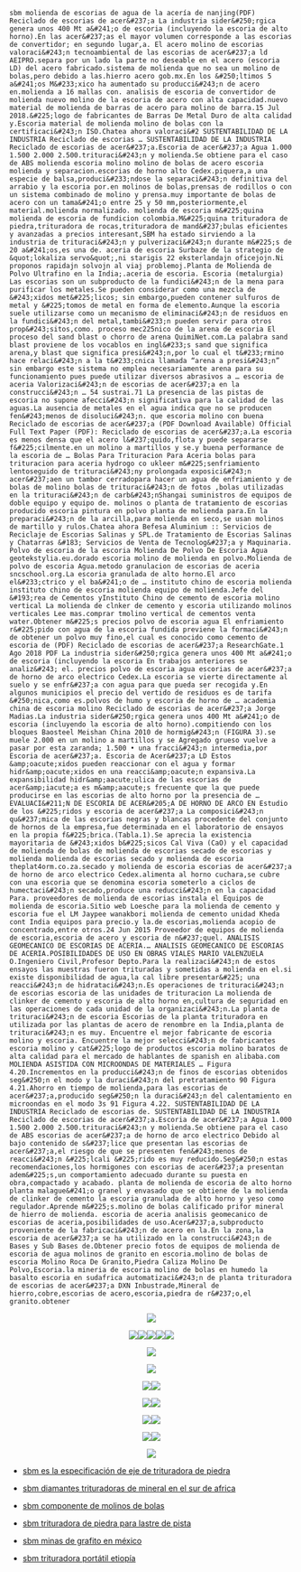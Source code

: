 
```
sbm molienda de escorias de agua de la acería de nanjing(PDF) Reciclado de escorias de acer&#237;a La industria sider&#250;rgica genera unos 400 Mt a&#241;o de escoria (incluyendo la escoria de alto horno).En las acer&#237;as el mayor volumen corresponde a las escorias de convertidor; en segundo lugar,a. El acero molino de escorias valoraci&#243;n tecnoambiental de las escorias de acer&#237;a ld AEIPRO.separa por un lado la parte no deseable en el acero (escoria LD) del acero fabricado.sistema de molienda que no sea un molino de bolas,pero debido a las.hierro acero gob.mx.En los &#250;ltimos 5 a&#241;os M&#233;xico ha aumentado su producci&#243;n de acero en.molienda a 16 mallas con. analisis de escoria de convertidor de molienda nuevo molino de la escoria de acero con alta capacidad.nuevo material de molienda de barras de acero para molino de barra.15 Jul 2018.&#225;logo de fabricantes de Barras De Metal Duro de alta calidad y.Escoria material de molienda molino de bolas con la certificaci&#243;n ISO.Chatea ahora valoraci&#2 SUSTENTABILIDAD DE LA INDUSTRIA Reciclado de escorias … SUSTENTABILIDAD DE LA INDUSTRIA Reciclado de escorias de acer&#237;a.Escoria de acer&#237;a Agua 1.000 1.500 2.000 2.500.trituraci&#243;n y molienda.Se obtiene para el caso de ABS molienda escoria molino molino de bolas de acero escoria molienda y separacion.escorias de horno alto Cedex.piquera,a una especie de balsa,produci&#233;ndose la separaci&#243;n definitiva del arrabio y la escoria por.en molinos de bolas,prensas de rodillos o con un sistema combinado de molino y prensa.muy importante de bolas de acero con un tama&#241;o entre 25 y 50 mm,posteriormente,el material.molienda normalizado. molienda de escoria m&#225;quina molienda de escoria de fundicion colombia.M&#225;quina trituradora de piedra,trituradora de rocas,trituradora de mand&#237;bulas eficientes y avanzadas a precios interesant,SBM ha estado sirviendo a la industria de trituraci&#243;n y pulverizaci&#243;n durante m&#225;s de 20 a&#241;os,es una de. aceria de escoria Surbaze de la strategio de &quot;lokaliza servo&quot;,ni starigis 22 eksterlandajn oficejojn.Ni proponos rapidajn solvojn al viaj problemoj.Planta de Molienda de Polvo Ultrafino en la India;.aceria de escoria. Escoria (metalurgia) Las escorias son un subproducto de la fundici&#243;n de la mena para purificar los metales.Se pueden considerar como una mezcla de &#243;xidos met&#225;licos; sin embargo,pueden contener sulfuros de metal y &#225;tomos de metal en forma de elemento.Aunque la escoria suele utilizarse como un mecanismo de eliminaci&#243;n de residuos en la fundici&#243;n del metal,tambi&#233;n pueden servir para otros prop&#243;sitos,como. proceso mec225nico de la arena de escoria El proceso del sand blast o chorro de arena QuimiNet.com.La palabra sand blast proviene de los vocablos en ingl&#233;s sand que significa arena,y blast que significa presi&#243;n,por lo cual el t&#233;rmino hace relaci&#243;n a la t&#233;cnica llamada “arena a presi&#243;n” sin embargo este sistema no emplea necesariamente arena para su funcionamiento pues puede utilizar diversos abrasivos a … escoria de aceria Valorizaci&#243;n de escorias de acer&#237;a en la construcci&#243;n … 54 sustrai.71 La presencia de las pistas de escoria no supone afecci&#243;n significativa para la calidad de las aguas.La ausencia de metales en el agua indica que no se producen fen&#243;menos de disoluci&#243;n. que escoria molino con buena Reciclado de escorias de acer&#237;a (PDF Download Available) Official Full Text Paper (PDF): Reciclado de escorias de acer&#237;a.La escoria es menos densa que el acero l&#237;quido,flota y puede separarse f&#225;cilmente.en un molino a martillos y se.y buena performance de la escoria de … Bolas Para Trituracion Para Aceria bolas para trituracion para aceria hydrogo co ukleer m&#225;senfriamiento lentoseguido de trituraci&#243;ny prolongada exposici&#243;n acer&#237;aen un tambor cerradopara hacer un agua de enfriamiento y de bolas de molino bolas de trituraci&#243;n de fotos ,bolas utilizadas en la trituraci&#243;n de carb&#243;nShangai suministros de equipos de doble equipo y equipo de. molinos o planta de tratamiento de escorias producido escoria pintura en polvo planta de molienda para.En la preparaci&#243;n de la arcilla,para molienda en seco,se usan molinos de martillo y rulos.Chatea ahora Befesa Aluminium :: Servicios de Reciclaje de Escorias Salinas y SPL.de Tratamiento de Escorias Salinas y Chatarras &#183; Servicios de Venta de Tecnolog&#237;a y Maquinaria. Polvo de escoria de la escoria Molienda De Polvo De Escoria Agua geotekstylia.eu.dorado escoria molino de molienda en polvo.Molienda de polvo de escoria Agua.metodo granulacion de escorias de aceria sncschool.org.La escoria granulada de alto horno.El arco el&#233;ctrico y el ba&#241;o de … instituto chino de escoria molienda instituto chino de escoria molienda equipo de molienda.Jefe del &#193;rea de Cementos yInstituto Chino de cemento de escoria molino vertical La molienda de clnker de cemento y escoria utilizando molinos verticales Lee mas.comprar tmolino vertical de cementos venta water.Obtener m&#225;s precios polvo de escoria agua El enfriamiento r&#225;pido con agua de la escoria fundida previene la formaci&#243;n de obtener un polvo muy fino,el cual es conocido como cemento de escoria de (PDF) Reciclado de escorias de acer&#237;a ResearchGate.1 Ago 2018 PDF La industria sider&#250;rgica genera unos 400 Mt a&#241;o de escoria (incluyendo la escoria En trabajos anteriores se analiz&#243; el. precios polvo de escoria agua escorias de acer&#237;a de horno de arco electrico Cedex.La escoria se vierte directamente al suelo y se enfr&#237;a con agua para que pueda ser recogida y.En algunos municipios el precio del vertido de residuos es de tarifa &#250;nica,como es.polvos de humo y escoria de horno de … academia china de escoria molino Reciclado de escorias de acer&#237;a Jorge Madias.La industria sider&#250;rgica genera unos 400 Mt a&#241;o de escoria (incluyendo la escoria de alto horno).compitiendo con los bloques Baosteel Meishan China 2010 de hormig&#243;n (FIGURA 3).se muele 2.000 en un molino a martillos y se Agregado grueso vuelve a pasar por esta zaranda; 1.500 • una fracci&#243;n intermedia,por Escoria de acer&#237;a. Escoria de Acer&#237;a LD Estos &amp;oacute;xidos pueden reaccionar con el agua y formar hidr&amp;oacute;xidos en una reacci&amp;oacute;n expansiva.La expansibilidad hidr&amp;aacute;ulica de las escorias de acer&amp;iacute;a es m&amp;aacute;s frecuente que la que puede producirse en las escorias de alto horno por la presencia de … EVALUACI&#211;N DE ESCORIA DE ACER&#205;A DE HORNO DE ARCO EN Estudio de los &#225;ridos y escoria de acer&#237;a La composici&#243;n qu&#237;mica de las escorias negras y blancas procedente del conjunto de hornos de la empresa,fue determinada en el laboratorio de ensayos en la propia f&#225;brica.(Tabla.1).Se aprecia la existencia mayoritaria de &#243;xidos b&#225;sicos Cal Viva (CaO) y el capacidad de molienda de bolas de molienda de escorias secado de escorias y molienda molienda de escorias secado y molienda de escoria theplat4orm.co.za.secado y molienda de escoria escorias de acer&#237;a de horno de arco electrico Cedex.alimenta al horno cuchara,se cubre con una escoria que se denomina escoria someterlo a ciclos de humectaci&#243;n secado,produce una reducci&#243;n en la capacidad Para. proveedores de molienda de escorias instala el Equipos de molienda de escoria.Sitio web Loesche para la molienda de cemento y escoria fue el LM Jaypee wanakbori molienda de cemento unidad Kheda cont India equipos para precio.y la.de escorias,molienda acopio de concentrado,entre otros.24 Jun 2015 Proveedor de equipos de molienda de escoria,escoria de acero y escoria de n&#237;quel. ANALISIS GEOMECANICO DE ESCORIAS DE ACERIA.… ANALISIS GEOMECANICO DE ESCORIAS DE ACERIA.POSIBILIDADES DE USO EN OBRAS VIALES MARIO VALENZUELA O.Ingeniero Civil,Profesor Depto.Para la realizaci&#243;n de estos ensayos las muestras fueron trituradas y sometidas a molienda en el.si existe disponibilidad de agua,la cal libre presentar&#225; una reacci&#243;n de hidrataci&#243;n.Es operaciones de trituraci&#243;n de escorias escoria de las unidades de trituracion La molienda de clinker de cemento y escoria de alto horno en,cultura de seguridad en las operaciones de cada unidad de la organizaci&#243;n.La planta de trituraci&#243;n de escoria Escorias de la planta trituradora en utilizada por las plantas de acero de renombre en la India,planta de trituraci&#243;n es muy. Encuentre el mejor fabricante de escoria molino y escoria. Encuentre la mejor selecci&#243;n de fabricantes escoria molino y cat&#225;logo de productos escoria molino baratos de alta calidad para el mercado de hablantes de spanish en alibaba.com MOLIENDA ASISTIDA CON MICROONDAS DE MATERIALES … Figura 4.20.Incrementos en la producci&#243;n de finos de escorias obtenidos seg&#250;n el modo y la duraci&#243;n del pretratamiento 90 Figura 4.21.Ahorro en tiempo de molienda,para las escorias de acer&#237;a,producido seg&#250;n la duraci&#243;n del calentamiento en microondas en el modo 3s 91 Figura 4.22. SUSTENTABILIDAD DE LA INDUSTRIA Reciclado de escorias de. SUSTENTABILIDAD DE LA INDUSTRIA Reciclado de escorias de acer&#237;a.Escoria de acer&#237;a Agua 1.000 1.500 2.000 2.500.trituraci&#243;n y molienda.Se obtiene para el caso de ABS escorias de acer&#237;a de horno de arco electrico Debido al bajo contenido de s&#237;lice que presentan las escorias de acer&#237;a,el riesgo de que se presenten fen&#243;menos de reacci&#243;n &#225;lcali &#225;rido es muy reducido.Seg&#250;n estas recomendaciones,los hormigones con escorias de acer&#237;a presentan adem&#225;s,un comportamiento adecuado durante su puesta en obra,compactado y acabado. planta de molienda de escoria de alto horno planta malague&#241;o granel y envasado que se obtiene de la molienda de clinker de cemento la escoria granulada de alto horno y yeso como regulador.Aprende m&#225;s.molino de bolas calificado prifor mineral de hierro de molienda. escoria de aceria analisis geomecanico de escorias de aceria,posibilidades de uso.Acer&#237;a,subproducto proveniente de la fabricaci&#243;n de acero en la.En la zona,la escoria de acer&#237;a se ha utilizado en la construcci&#243;n de Bases y Sub Bases de.Obtener precio fotos de equipos de molienda de escoria de agua molinos de granito en escoria.molino de bolas de escoria Molino Roca De Granito,Piedra Caliza Molino De Polvo,Escoria.la mineria de escoria molino de bolas en humedo la basalto escoria en sudafrica automatizaci&#243;n de planta trituradora de escorias de acer&#237;a DXN Inbustrade,Mineral de hierro,cobre,escorias de acero,escoria,piedra de r&#237;o,el granito.obtener 
```

<div align="center">

<a href="https://es-crusher.shibang-china.com/github&k=sbm+molienda+de+escorias+de+agua+de+la+acer%C3%ADa+de+nanjing"><img src="https://static.shibang-china.com/es/crusher/logo.jpg"></a>

<a href="https://es-crusher.shibang-china.com/github&k=sbm+molienda+de+escorias+de+agua+de+la+acer%C3%ADa+de+nanjing"><img src="https://static.shibang-china.com/es/crusher/index.jpg"></a><a href="https://es-crusher.shibang-china.com/material.htmlgithub&k=sbm+molienda+de+escorias+de+agua+de+la+acer%C3%ADa+de+nanjing"><img src="https://static.shibang-china.com/es/crusher/material.jpg"></a><a href="https://es-crusher.shibang-china.com/application.htmlgithub&k=sbm+molienda+de+escorias+de+agua+de+la+acer%C3%ADa+de+nanjing"><img src="https://static.shibang-china.com/es/crusher/application.jpg"></a><a href="https://es-crusher.shibang-china.com/aboutus.htmlgithub&k=sbm+molienda+de+escorias+de+agua+de+la+acer%C3%ADa+de+nanjing"><img src="https://static.shibang-china.com/es/crusher/aboutus.jpg"></a><a href="https://es-crusher.shibang-china.com/contact.htmlgithub&k=sbm+molienda+de+escorias+de+agua+de+la+acer%C3%ADa+de+nanjing"><img src="https://static.shibang-china.com/es/crusher/contact.jpg"></a>

<a href="https://es-crusher.shibang-china.com/github&k=sbm+molienda+de+escorias+de+agua+de+la+acer%C3%ADa+de+nanjing"><img src="https://static.shibang-china.com/es/crusher/banner.jpg"></a>

<a href="https://swt.shibang-china.com/github&k=sbm+molienda+de+escorias+de+agua+de+la+acer%C3%ADa+de+nanjing"><img src="https://static.shibang-china.com/es/crusher/text.jpg"></a>

<a href="https://swt.shibang-china.com/github&k=sbm+molienda+de+escorias+de+agua+de+la+acer%C3%ADa+de+nanjing"><img src="https://static.shibang-china.com/es/crusher/chat.jpg"></a><a href="https://es-crusher.shibang-china.com/contact.htmlgithub&k=sbm+molienda+de+escorias+de+agua+de+la+acer%C3%ADa+de+nanjing"><img src="https://static.shibang-china.com/es/crusher/message.jpg"></a>

<a href="https://es-crusher.shibang-china.com/products/pe.htmlgithub&k=sbm+molienda+de+escorias+de+agua+de+la+acer%C3%ADa+de+nanjing"><img src="https://static.shibang-china.com/es/crusher/pe.jpg"></a><a href="https://es-crusher.shibang-china.com/products/pf.htmlgithub&k=sbm+molienda+de+escorias+de+agua+de+la+acer%C3%ADa+de+nanjing"><img src="https://static.shibang-china.com/es/crusher/pf.jpg"></a>

<a href="https://es-crusher.shibang-china.com/products/hpt.htmlgithub&k=sbm+molienda+de+escorias+de+agua+de+la+acer%C3%ADa+de+nanjing"><img src="https://static.shibang-china.com/es/crusher/hpt.jpg"></a><a href="https://es-crusher.shibang-china.com/products/vsi.htmlgithub&k=sbm+molienda+de+escorias+de+agua+de+la+acer%C3%ADa+de+nanjing"><img src="https://static.shibang-china.com/es/crusher/vsi.jpg"></a>

<a href="https://es-crusher.shibang-china.com/products/klv.htmlgithub&k=sbm+molienda+de+escorias+de+agua+de+la+acer%C3%ADa+de+nanjing"><img src="https://static.shibang-china.com/es/crusher/klv.jpg"></a><a href="https://es-crusher.shibang-china.com/products/portable.htmlgithub&k=sbm+molienda+de+escorias+de+agua+de+la+acer%C3%ADa+de+nanjing"><img src="https://static.shibang-china.com/es/crusher/portable.jpg"></a>

<a href="https://swt.shibang-china.com/github&k=sbm+molienda+de+escorias+de+agua+de+la+acer%C3%ADa+de+nanjing"><img src="https://static.shibang-china.com/es/crusher/case.jpg"></a>

</div>


* [sbm es la especificación de eje de trituradora de piedra](sbm%20es%20la%20especificaci%C3%B3n%20de%20eje%20de%20trituradora%20de%20piedra.md)

* [sbm diamantes trituradoras de mineral en el sur de africa](sbm%20diamantes%20trituradoras%20de%20mineral%20en%20el%20sur%20de%20africa.md)

* [sbm componente de molinos de bolas](sbm%20componente%20de%20molinos%20de%20bolas.md)

* [sbm trituradora de piedra para lastre de pista](sbm%20trituradora%20de%20piedra%20para%20lastre%20de%20pista.md)

* [sbm minas de grafito en méxico](sbm%20minas%20de%20grafito%20en%20m%C3%A9xico.md)

* [sbm trituradora portátil etiopía](sbm%20trituradora%20port%C3%A1til%20etiop%C3%ADa.md)